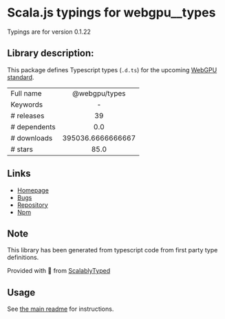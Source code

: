 
# Scala.js typings for webgpu__types

Typings are for version 0.1.22

## Library description:
This package defines Typescript types (`.d.ts`) for the upcoming [WebGPU standard](https://github.com/gpuweb/gpuweb/wiki/Implementation-Status).

|                    |                 |
| ------------------ | :-------------: |
| Full name          | @webgpu/types |
| Keywords           | - |
| # releases         | 39 |
| # dependents       | 0.0 |
| # downloads        | 395036.6666666667 |
| # stars            | 85.0 |

## Links
- [Homepage](https://github.com/gpuweb/types)
- [Bugs](https://github.com/gpuweb/types/issues)
- [Repository](https://github.com/gpuweb/types)
- [Npm](https://www.npmjs.com/package/%40webgpu%2Ftypes)
    


## Note
This library has been generated from typescript code from first party type definitions.

Provided with :purple_heart: from [ScalablyTyped](https://github.com/oyvindberg/ScalablyTyped)

## Usage
See [the main readme](../../readme.md) for instructions.


